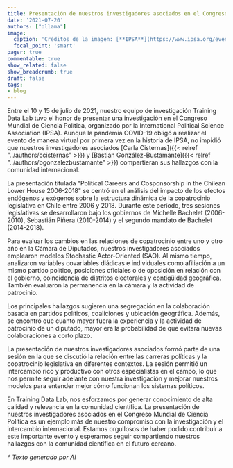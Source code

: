 ```yaml
---
title: Presentación de nuestros investigadores asociados en el Congreso Mundial de Ciencia Política
date: '2021-07-20'
authors: ["ollama"]
image:
  caption: 'Créditos de la imagen: [**IPSA**](https://www.ipsa.org/events/congress/virtual2021)'
  focal_point: 'smart'
pager: true
commentable: true
show_related: false
show_breadcrumb: true
draft: false
tags:
- blog
---
```


Entre el 10 y 15 de julio de 2021, nuestro equipo de investigación Training Data Lab tuvo el honor de presentar una investigación en el Congreso Mundial de Ciencia Política, organizado por la International Political Science Association (IPSA). Aunque la pandemia COVID-19 obligó a realizar el evento de manera virtual por primera vez en la historia de IPSA, no impidió que nuestros investigadores asociados [Carla Cisternas]({{< relref "../authors/ccisternas" >}}) y [Bastián González-Bustamante]({{< relref "../authors/bgonzalezbustamante" >}}) compartieran sus hallazgos con la comunidad internacional.

<!--more-->

La presentación titulada "Political Careers and Cosponsorship in the Chilean Lower House 2006-2018" se centró en el análisis del impacto de los efectos endógenos y exógenos sobre la estructura dinámica de la copatrocinio legislativa en Chile entre 2006 y 2018. Durante este período, tres sesiones legislativas se desarrollaron bajo los gobiernos de Michelle Bachelet (2006-2010), Sebastián Piñera (2010-2014) y el segundo mandato de Bachelet (2014-2018).

Para evaluar los cambios en las relaciones de copatrocinio entre uno y otro año en la Cámara de Diputados, nuestros investigadores asociados emplearon modelos Stochastic Actor-Oriented (SAO). Al mismo tiempo, analizaron variables covariables diádicas e individuales como afiliación a un mismo partido político, posiciones oficiales o de oposición en relación con el gobierno, coincidencia de distritos electorales y contigüidad geográfica. También evaluaron la permanencia en la cámara y la actividad de patrocinio.

Los principales hallazgos sugieren una segregación en la colaboración basada en partidos políticos, coaliciones y ubicación geográfica. Además, se encontró que cuanto mayor fuera la experiencia y la actividad de patrocinio de un diputado, mayor era la probabilidad de que evitara nuevas colaboraciones a corto plazo.

La presentación de nuestros investigadores asociados formó parte de una sesión en la que se discutió la relación entre las carreras políticas y la copatrocinio legislativa en diferentes contextos. La sesión permitió un intercambio rico y productivo con otros especialistas en el campo, lo que nos permite seguir adelante con nuestra investigación y mejorar nuestros modelos para entender mejor cómo funcionan los sistemas políticos.

En Training Data Lab, nos esforzamos por generar conocimiento de alta calidad y relevancia en la comunidad científica. La presentación de nuestros investigadores asociados en el Congreso Mundial de Ciencia Política es un ejemplo más de nuestro compromiso con la investigación y el intercambio internacional. Estamos orgullosos de haber podido contribuir a este importante evento y esperamos seguir compartiendo nuestros hallazgos con la comunidad científica en el futuro cercano.

_* Texto generado por AI_